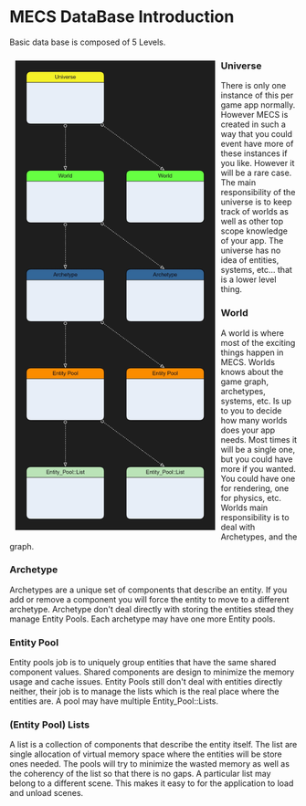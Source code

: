 # MECS DataBase Introduction

Basic data base is composed of 5 Levels.

<img src="img/ECSV3_BasicDataBase.jpg" width="350" style="float:left; padding:10px" />
  

### Universe
There is only one instance of this per game app normally. However MECS is created in such a way that you could
event have more of these instances if you like. However it will be a rare case. The main responsibility of the 
universe is to keep track of worlds as well as other top scope knowledge of your app. The universe has no idea
of entities, systems, etc... that is a lower level thing.

### World
A world is where most of the exciting things happen in MECS. Worlds knows about the game graph, archetypes, systems, etc.
Is up to you to decide how many worlds does your app needs. Most times it will be a single one, but you could have more if you wanted.
You could have one for rendering, one for physics, etc. Worlds main responsibility is to deal with Archetypes, and the graph.

### Archetype
Archetypes are a unique set of components that describe an entity. If you add or remove a component you will force the entity to
move to a different archetype. Archetype don't deal directly with storing the entities stead they manage Entity Pools.
Each archetype may have one more Entity pools.

### Entity Pool
Entity pools job is to uniquely group entities that have the same shared component values. Shared components are design to
minimize the memory usage and cache issues. Entity Pools still don't deal with entities directly neither, their job is to manage
the lists which is the real place where the entities are. A pool may have multiple Entity_Pool::Lists.

### (Entity Pool) Lists
A list is a collection of components that describe the entity itself. The list are single allocation of virtual memory space
where the entities will be store ones needed. The pools will try to minimize the wasted memory as well as the coherency of the
list so that there is no gaps. A particular list may belong to a different scene. This makes it easy to for the application
to load and unload scenes.
